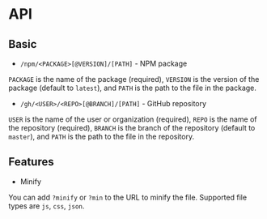 # API

## Basic

- `/npm/<PACKAGE>[@VERSION]/[PATH]` - NPM package

`PACKAGE` is the name of the package (required), `VERSION` is the version of the package (default to `latest`), and `PATH` is the path to the file in the package.

- `/gh/<USER>/<REPO>[@BRANCH]/[PATH]` - GitHub repository

`USER` is the name of the user or organization (required), `REPO` is the name of the repository (required), `BRANCH` is the branch of the repository (default to `master`), and `PATH` is the path to the file in the repository.

## Features

- Minify

You can add `?minify` or `?min` to the URL to minify the file. Supported file types are `js`, `css`, `json`.